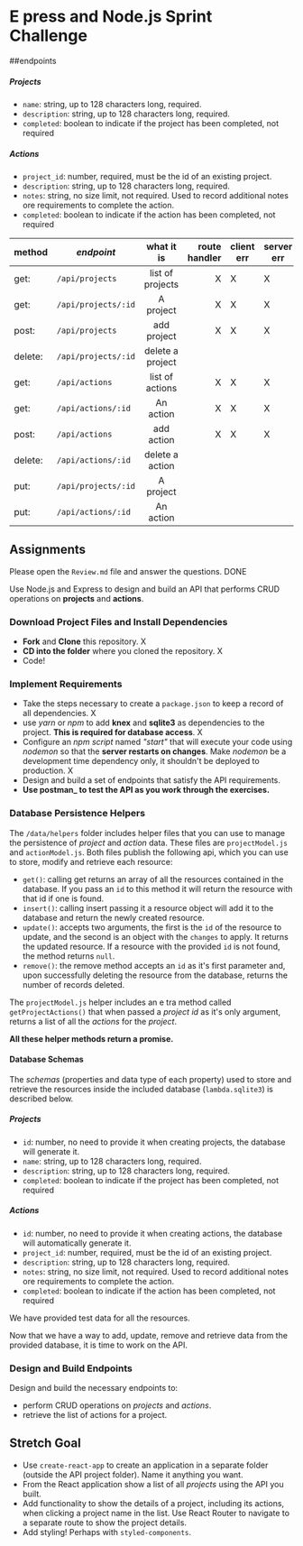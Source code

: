 # E press and Node.js Sprint Challenge

##endpoints

##### Projects

* `name`: string, up to 128 characters long, required.
* `description`: string, up to 128 characters long, required.
* `completed`: boolean to indicate if the project has been completed, not required

##### Actions

* `project_id`: number, required, must be the id of an existing project.
* `description`: string, up to 128 characters long, required.
* `notes`: string, no size limit, not required. Used to record additional notes ore requirements to complete the action.
* `completed`: boolean to indicate if the action has been completed, not required


method      | *endpoint*               | what it is         |route handler  |client err |server err|
----        | ----                     | :----:             | ----:| ----      | ----|
|get:       | `/api/projects `            |   list of projects    |   X   |      X     |  X   |
|get:       | `/api/projects/:id`         |  A project            |   X   |      X     |  X   |
|post:      | `/api/projects`             | add project           |   X    |     X     |  X   |
|delete:    | `/api/projects/:id`         | delete a project      |      |           |     |
|get:       | `/api/actions`              |  list of actions      |  X    |      X     |  X   |
|get:       | `/api/actions/:id`          | An action             |  X    |      X     |  X   |
|post:      | `/api/actions`              | add action            |  X    |      X     |  X   |
|delete:    | `/api/actions/:id`          | delete a action       |      |           |     |
|put:       | `/api/projects/:id`         |  A project            |      |           |     |
|put:       | `/api/actions/:id`          | An action             |      |           |     |





## Assignments

Please open the `Review.md` file and answer the questions. DONE

Use Node.js and Express to design and build an API that performs CRUD operations on **projects** and **actions**.

### Download Project Files and Install Dependencies

* **Fork** and **Clone** this repository. X
* **CD into the folder** where you cloned the repository. X
* Code!

### Implement Requirements

* Take the steps necessary to create a `package.json` to keep a record of all dependencies. X
* use _yarn_ or _npm_ to add **knex** and **sqlite3** as dependencies to the project. **This is required for database access**. X
* Configure an _npm script_ named _"start"_ that will execute your code using _nodemon_ so that the **server restarts on changes**. Make _nodemon_ be a development time dependency only, it shouldn't be deployed to production. X
* Design and build a set of endpoints that satisfy the API requirements.
* **Use  postman_ to test the API as you work through the exercises.**

### Database Persistence Helpers

The `/data/helpers` folder includes helper files that you can use to manage the persistence of _project_ and _action_ data. These files are `projectModel.js` and `actionModel.js`. Both files publish the following api, which you can use to store, modify and retrieve each resource:

* `get()`: calling get returns an array of all the resources contained in the database. If you pass an `id` to this method it will return the resource with that id if one is found.
* `insert()`: calling insert passing it a resource object will add it to the database and return the newly created resource.
* `update()`: accepts two arguments, the first is the `id` of the resource to update, and the second is an object with the `changes` to apply. It returns the updated resource. If a resource with the provided `id` is not found, the method returns `null`.
* `remove()`: the remove method accepts an `id` as it's first parameter and, upon successfully deleting the resource from the database, returns the number of records deleted.

The `projectModel.js` helper includes an e tra method called `getProjectActions()` that when passed a _project id_ as it's only argument, returns a list of all the _actions_ for the _project_.

**All these helper methods return a promise.**

#### Database Schemas

The _schemas_ (properties and data type of each property) used to store and retrieve the resources inside the included database (`lambda.sqlite3`) is described below.

##### Projects

* `id`: number, no need to provide it when creating projects, the database will generate it.
* `name`: string, up to 128 characters long, required.
* `description`: string, up to 128 characters long, required.
* `completed`: boolean to indicate if the project has been completed, not required

##### Actions

* `id`: number, no need to provide it when creating actions, the database will automatically generate it.
* `project_id`: number, required, must be the id of an existing project.
* `description`: string, up to 128 characters long, required.
* `notes`: string, no size limit, not required. Used to record additional notes ore requirements to complete the action.
* `completed`: boolean to indicate if the action has been completed, not required

We have provided test data for all the resources.

Now that we have a way to add, update, remove and retrieve data from the provided database, it is time to work on the API.

### Design and Build Endpoints

Design and build the necessary endpoints to:

* perform CRUD operations on _projects_ and _actions_.
* retrieve the list of actions for a project.

## Stretch Goal

* Use `create-react-app` to create an application in a separate folder (outside the API project folder). Name it anything you want.
* From the React application show a list of all _projects_ using the API you built.
* Add functionality to show the details of a project, including its actions, when clicking a project name in the list. Use React Router to navigate to a separate route to show the project details.
* Add styling! Perhaps with `styled-components`.
